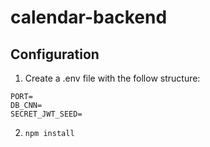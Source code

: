 # calendar-backend

## Configuration
1. Create a .env file with the follow structure:
```
PORT=
DB_CNN=
SECRET_JWT_SEED=
```
2. ``npm install``
